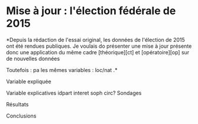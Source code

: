 # Mise à jour : l'élection fédérale de 2015

*Depuis la rédaction de l'essai original, les données de l'élection de 2015 ont été rendues publiques. Je voulais do présenter une mise à jour présente donc une application du même cadre [théorique][ct] et [opératoire][op] sur de nouvelles données

Toutefois : pa les mêmes variables : loc/nat .*



Variable expliquée

Variable explicatives
    idpart
    interet
    soph
    circ?
    Sondages

Résultats



Conclusions
